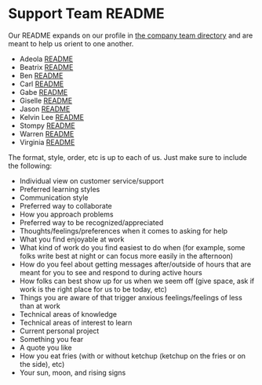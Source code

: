 # Support Team README

Our README expands on our profile in [the company team directory](https://about.sourcegraph.com/handbook/company/team) and are meant to help us orient to one another.

* Adeola [README](adeola-readme.md)
* Beatrix [README](bee-readme.md)
* Ben [README](ben-readme.md)
* Carl [README](carl-readme.md)
* Gabe [README](gabe-readme.md)
* Giselle [README](giselle-readme.md)
* Jason [README](jason-readme.md)
* Kelvin Lee [README](kelvin-lee-readme.md)
* Stompy [README](stompy-readme.md)
* Warren [README](warren-readme.md)
* Virginia [README](virginia-readme.md)

The format, style, order, etc is up to each of us. Just make sure to include the following:

* Individual view on customer service/support
* Preferred learning styles
* Communication style
* Preferred way to collaborate
* How you approach problems
* Preferred way to be recognized/appreciated
* Thoughts/feelings/preferences when it comes to asking for help
* What you find enjoyable at work
* What kind of work do you find easiest to do when (for example, some folks write best at night or can focus more easily in the afternoon)
* How do you feel about getting messages after/outside of hours that are meant for you to see and respond to during active hours
* How folks can best show up for us when we seem off (give space, ask if work is the right place for us to be today, etc)
* Things you are aware of that trigger anxious feelings/feelings of less than at work
* Technical areas of knowledge
* Technical areas of interest to learn
* Current personal project
* Something you fear
* A quote you like
* How you eat fries (with or without ketchup (ketchup on the fries or on the side), etc)
* Your sun, moon, and rising signs

